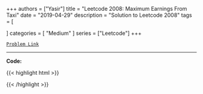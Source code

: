 
+++
authors = ["Yasir"]
title = "Leetcode 2008: Maximum Earnings From Taxi"
date = "2019-04-29"
description = "Solution to Leetcode 2008"
tags = [
    
]
categories = [
    "Medium"
]
series = ["Leetcode"]
+++



[`Problem Link`](https://leetcode.com/problems/maximum-earnings-from-taxi/description/)

---

**Code:**

{{< highlight html >}}

{{< /highlight >}}

